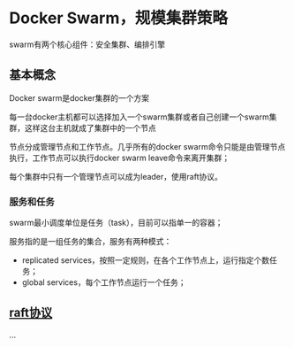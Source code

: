 # Docker Swarm，规模集群策略

swarm有两个核心组件：安全集群、编排引擎

## 基本概念

Docker swarm是docker集群的一个方案

每一台docker主机都可以选择加入一个swarm集群或者自己创建一个swarm集群，这样这台主机就成了集群中的一个节点

节点分成管理节点和工作节点。几乎所有的docker swarm命令只能是由管理节点执行，工作节点可以执行docker swarm leave命令来离开集群；

每个集群中只有一个管理节点可以成为leader，使用raft协议。

### 服务和任务

swarm最小调度单位是任务（task），目前可以指单一的容器；

服务指的是一组任务的集合，服务有两种模式：

* replicated services，按照一定规则，在各个工作节点上，运行指定个数任务；
* global services，每个工作节点运行一个任务；

## [raft协议](https://zhuanlan.zhihu.com/p/27207160)

...

## 